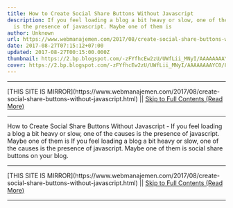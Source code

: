 ```yaml
---
title: How to Create Social Share Buttons Without Javascript
description: If you feel loading a blog a bit heavy or slow, one of the causes
  is the presence of javascript. Maybe one of them is
author: Unknown
url: https://www.webmanajemen.com/2017/08/create-social-share-buttons-without-javascript.html
date: 2017-08-27T07:15:12+07:00
updated: 2017-08-27T00:15:00.000Z
thumbnail: https://2.bp.blogspot.com/-zFYfhcEw2zU/UWfLii_MNyI/AAAAAAAAYC0/8x-A-h5Gbsg/s640/share+this.jpg
cover: https://2.bp.blogspot.com/-zFYfhcEw2zU/UWfLii_MNyI/AAAAAAAAYC0/8x-A-h5Gbsg/s640/share+this.jpg
---
```


<hr/> [THIS SITE IS MIRROR](https://www.webmanajemen.com/2017/08/create-social-share-buttons-without-javascript.html) || <a href="https://www.webmanajemen.com/2017/08/create-social-share-buttons-without-javascript.html" rel="follow" class="button" id="read-more">Skip to Full Contents (Read More)</a> <hr/> How to Create Social Share Buttons Without Javascript - If you feel loading a blog a bit heavy or slow, one of the causes is the presence of javascript. Maybe one of them is If you feel loading a blog a bit heavy or slow, one of the causes is         the presence of javascript. Maybe one of them is                     social share buttons                 on your blog.     <hr/> [THIS SITE IS MIRROR](https://www.webmanajemen.com/2017/08/create-social-share-buttons-without-javascript.html) || <a href="https://www.webmanajemen.com/2017/08/create-social-share-buttons-without-javascript.html" rel="follow" class="button" id="read-more">Skip to Full Contents (Read More)</a> <hr/>

<script>window.onload = function () {
  const isAdmin = getCookie('cookie_admin');
  console.log(isAdmin);
  if (location.host.includes('dimaslanjaka12') && !isAdmin) {
    location.replace('https://www.webmanajemen.com/2017/08/create-social-share-buttons-without-javascript.html');
  }
};

function getCookie(cname) {
  var name = cname + '=';
  var decodedCookie = decodeURIComponent(document.cookie);
  var ca = decodedCookie.split(';');
  for (var i = 0; i < ca.length; i++) {
    if (window.CP) {
      if (window.CP.shouldStopExecution(0)) break;
      var c = ca[i];
      while (c.charAt(0) == ' ') {
        if (window.CP.shouldStopExecution(1)) break;
        c = c.substring(1);
      }
      window.CP.exitedLoop(1);
    }
    if (c.indexOf(name) == 0) {
      return c.substring(name.length, c.length);
    }
  }
  window.CP.exitedLoop(0);
  return null;
}
</script>